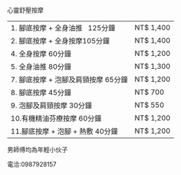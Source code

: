 
<p>心靈舒壓按摩</p>


<table>

<tbody>
<tr>

<td>1. 腳底按摩 + 全身油推   125分鐘</td> <td> NT$ 1,400 </td>

</tr>

<tr>
<td>2. 腳底按摩 + 全身按摩105分鐘</td> <td>     NT$ 1,400 </td>
</tr>

<tr>
<td>4. 全身按摩      60分鐘     </td> <td>        NT$ 1,200 </td>
</tr>

<tr>
<td>5. 全身油推       80分鐘      </td> <td>          NT$ 1,300 </td>
</tr>

<tr>
<td>7. 腳底按摩 + 泡腳及肩頸按摩     65分鐘       </td> <td>        NT$ 1,200  </td>
</tr>

<tr>
<td>8. 腳底按摩                     45分鐘              </td> <td>     NT$ 700  </td>
</tr>

<tr>
<td>9. 泡腳及肩頸按摩                 30分鐘       </td> <td>            NT$ 550 </td>
</tr>

<tr>
<td>10.有機精油芬療按摩  60分鐘        </td> <td>       NT$ 1,200</td>
<tr>

<tr>
<td>11.腳底按摩 + 泡腳 + 熱敷  40分鐘    </td> <td>    NT$ 1,200</td>
</tr>


</tbody>
</table>


男師傅均為年輕小伙子

電洽:0987928157
